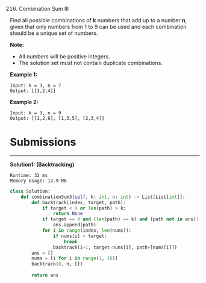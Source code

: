 216. Combination Sum III

Find all possible combinations of **k** numbers that add up to a number **n**, given that only numbers from 1 to 9 can be used and each combination should be a unique set of numbers.

**Note:**
* All numbers will be positive integers.
* The solution set must not contain duplicate combinations.

**Example 1:**
```
Input: k = 3, n = 7
Output: [[1,2,4]]
```
**Example 2:**
```
Input: k = 3, n = 9
Output: [[1,2,6], [1,3,5], [2,3,4]]
```
# Submissions
---
**Solution1: (Backtracking)**
```
Runtime: 32 ms
Memory Usage: 12.9 MB
```
```python
class Solution:
    def combinationSum3(self, k: int, n: int) -> List[List[int]]:
        def backtrack(index, target, path):
            if target < 0 or len(path) > k:
                return None
            if target == 0 and (len(path) == k) and (path not in ans):
                ans.append(path)
            for i in range(index, len(nums)):
                if nums[i] > target:
                    break
                backtrack(i+1, target-nums[i], path+[nums[i]])
        ans = []
        nums = [i for i in range(1, 10)]
        backtrack(0, n, [])
        
        return ans
```